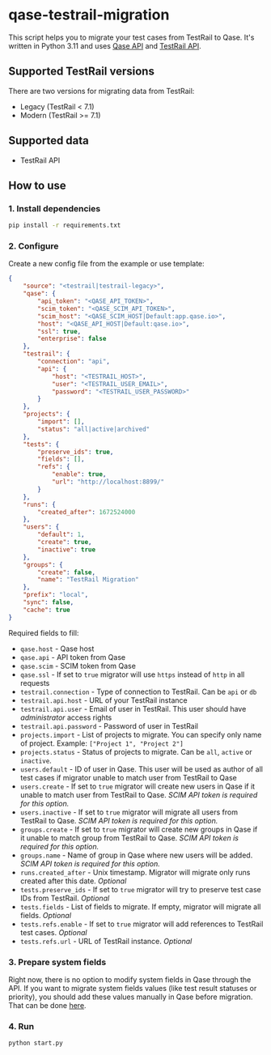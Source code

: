 # qase-testrail-migration

This script helps you to migrate your test cases from TestRail to Qase. It's written in Python 3.11 and uses [Qase API](https://qase.io/api/v1/) and [TestRail API](http://docs.gurock.com/testrail-api2/start).

## Supported TestRail versions

There are two versions for migrating data from TestRail:

- Legacy (TestRail < 7.1)
- Modern (TestRail >= 7.1)

## Supported data

- TestRail API 

## How to use

### 1. Install dependencies

```bash
pip install -r requirements.txt
```

### 2. Configure

Create a new config file from the example or use template:

```json
{
    "source": "<testrail|testrail-legacy>",
    "qase": {
        "api_token": "<QASE_API_TOKEN>",
        "scim_token": "<QASE_SCIM_API_TOKEN>",
        "scim_host": "<QASE_SCIM_HOST|Default:app.qase.io>",
        "host": "<QASE_API_HOST|Default:qase.io>",
        "ssl": true,
        "enterprise": false
    },
    "testrail": {
        "connection": "api",
        "api": {
            "host": "<TESTRAIL_HOST>",
            "user": "<TESTRAIL_USER_EMAIL>",
            "password": "<TESTRAIL_USER_PASSWORD>"
        }
    },
    "projects": {
        "import": [],
        "status": "all|active|archived"
    },
    "tests": {
        "preserve_ids": true,
        "fields": [],
        "refs": {
            "enable": true,
            "url": "http://localhost:8899/"
        }
    },
    "runs": {
        "created_after": 1672524000
    },
    "users": {
        "default": 1,
        "create": true,
        "inactive": true
    },
    "groups": {
        "create": false,
        "name": "TestRail Migration"
    },
    "prefix": "local",
    "sync": false,
    "cache": true
}
```

Required fields to fill:

- `qase.host` - Qase host
- `qase.api` - API token from Qase
- `qase.scim` - SCIM token from Qase
- `qase.ssl` - If set to `true` migrator will use `https` instead of `http` in all requests
- `testrail.connection` - Type of connection to TestRail. Can be `api` or `db`
- `testrail.api.host` - URL of your TestRail instance
- `testrail.api.user` - Email of user in TestRail. This user should have *administrator* access rights
- `testrail.api.password` - Password of user in TestRail
- `projects.import` - List of projects to migrate. You can specify only name of project. Example: `["Project 1", "Project 2"]`
- `projects.status` - Status of projects to migrate. Can be `all`, `active` or `inactive`. 
- `users.default` - ID of user in Qase. This user will be used as author of all test cases if migrator unable to match user from TestRail to Qase
- `users.create` - If set to `true` migrator will create new users in Qase if it unable to match user from TestRail to Qase. *SCIM API token is required for this option.*
- `users.inactive` - If set to `true` migrator will migrate all users from TestRail to Qase. *SCIM API token is required for this option.*
- `groups.create` - If set to `true` migrator will create new groups in Qase if it unable to match group from TestRail to Qase. *SCIM API token is required for this option.*
- `groups.name` - Name of group in Qase where new users will be added. *SCIM API token is required for this option.*
- `runs.created_after` - Unix timestamp. Migrator will migrate only runs created after this date. *Optional*
- `tests.preserve_ids` - If set to `true` migrator will try to preserve test case IDs from TestRail. *Optional*
- `tests.fields` - List of fields to migrate. If empty, migrator will migrate all fields. *Optional*
- `tests.refs.enable` - If set to `true` migrator will add references to TestRail test cases. *Optional*
- `tests.refs.url` - URL of TestRail instance. *Optional*

### 3. Prepare system fields

Right now, there is no option to modify system fields in Qase through the API. If you want to migrate system fields values (like test result statuses or priority), you should add these values manually in Qase before migration. That can be done [here](https://app.qase.io/workspace/fields).

### 4. Run

```bash
python start.py
```
